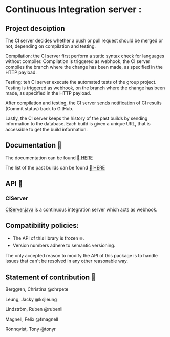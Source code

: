 # Continuous Integration server :

## Project desciption

The CI server decides whether a push or pull request should be merged or not, depending on compilation and testing.

Compilation: the CI server first perform a static syntax check for languages without compiler. Compilation is triggered as webhook, the CI server compiles the branch where the change has been made, as specified in the HTTP payload.

Testing: teh CI server execute the automated tests of the group project. Testing is triggered as webhook, on the branch where the change has been made, as specified in the HTTP payload.

After compilation and testing, the CI server sends notification of CI results (Commit status) back to GitHub.

Lastly, the CI server keeps the history of the past builds by sending information to the database. Each build is given a unique URL, that is accessible to get the build information.

## Documentation :mag_right:

The documentation can be found [:link: HERE]()

The list of the past builds can be found [:link: HERE]()

## API :memo:

### CIServer

[CIServer.java](src/main/CIServer.java) is a continuous integration server which acts as webhook.



## Compatibility policies:

- The API of this library is frozen :snowflake:.
- Version numbers adhere to semantic versioning.

The only accepted reason to modify the API of this package
is to handle issues that can't be resolved in any other
reasonable way.

## Statement of contribution :gift_heart:

Berggren, Christina @chrpete

Leung, Jacky @ksjleung

Lindström, Ruben @rubenli

Magnell, Felix @fmagnell

Rönnqvist, Tony @tonyr
